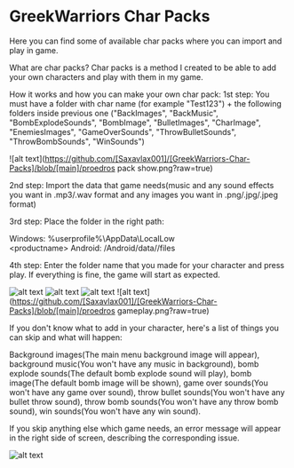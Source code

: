 # GreekWarriors Char Packs
Here you can find some of available char packs where you can import and play in game.

What are char packs?
Char packs is a method I created to be able to add your own characters and play with them in my game.

How it works and how you can make your own char pack:
1st step: You must have a folder with char name (for example "Test123") + the following folders inside previous one 
("BackImages", "BackMusic", "BombExplodeSounds", "BombImage", "BulletImages", "CharImage",
"EnemiesImages", "GameOverSounds", "ThrowBulletSounds", "ThrowBombSounds", "WinSounds")

![alt text](https://github.com/[Saxavlax001]/[GreekWarriors-Char-Packs]/blob/[main]/proedros pack show.png?raw=true)

2nd step: Import the data that game needs(music and any sound effects you want in .mp3/.wav format and any images you want in .png/.jpg/.jpeg format)

3rd step: Place the folder in the right path:

Windows: %userprofile%\AppData\LocalLow\
<companyname>\<productname>
Android: /Android/data/<packagename>/files

4th step: Enter the folder name that you made for your character and press play. If everything is fine, the game will start as expected.

![alt text](https://github.com/[Saxavlax001]/[GreekWarriors-Char-Packs]/blob/[main]/gamemenu.png?raw=true)
![alt text](https://github.com/[Saxavlax001]/[GreekWarriors-Char-Packs]/blob/[main]/pic1.png?raw=true)
![alt text](https://github.com/[Saxavlax001]/[GreekWarriors-Char-Packs]/blob/[main]/charfound.png?raw=true)
![alt text](https://github.com/[Saxavlax001]/[GreekWarriors-Char-Packs]/blob/[main]/proedros gameplay.png?raw=true)


If you don't know what to add in your character, here's a list of things you can skip and what will happen:

Background images(The main menu background image will appear), background music(You won't have any music in background), bomb explode sounds(The default bomb explode sound will play),
bomb image(The default bomb image will be shown), game over sounds(You won't have any game over sound), throw bullet sounds(You won't have any bullet throw sound),
throw bomb sounds(You won't have any throw bomb sound), win sounds(You won't have any win sound).

If you skip anything else which game needs, an error message will appear in the right side of screen, describing the corresponding issue.

![alt text](https://github.com/[Saxavlax001]/[GreekWarriors-Char-Packs]/blob/[main]/errorss.png?raw=true)
